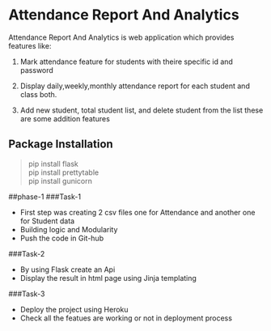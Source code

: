 # Attendance Report And Analytics

Attendance Report And Analytics is web application
which provides features like:

1. Mark attendance feature for students with theire 
specific id and password

2. Display daily,weekly,monthly attendance report for
each student and class both.

3. Add new student, total student list, and delete student
from the list these are some addition features


## Package Installation
>pip install flask\
>pip install prettytable\
>pip install gunicorn



##phase-1
###Task-1
* First step was creating 2 csv files one for Attendance
and another one for Student data
* Building logic and Modularity
* Push the code in Git-hub

###Task-2
* By using Flask create an Api
* Display the result in html page using Jinja templating

###Task-3
* Deploy the project using Heroku
* Check all the featues are working or not in 
deployment process